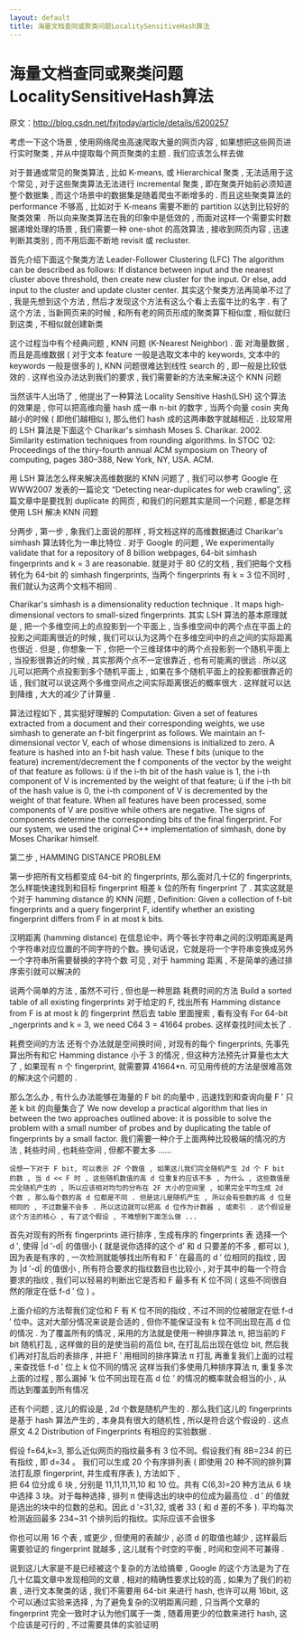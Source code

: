 ```yaml
---
layout: default
title: 海量文档查同或聚类问题LocalitySensitiveHash算法
---
```

# 海量文档查同或聚类问题LocalitySensitiveHash算法

原文：http://blog.csdn.net/fxjtoday/article/details/6200257


考虑一下这个场景 , 使用网络爬虫高速爬取大量的网页内容 , 如果想把这些网页进行实时聚类 , 并从中提取每个网页聚类的主题 . 我们应该怎么样去做

对于普通或常见的聚类算法 , 比如 K-means, 或 Hierarchical 聚类 , 无法适用于这个常见 , 对于这些聚类算法无法进行 incremental 聚类 , 即在聚类开始前必须知道整个数据集 , 而这个场景中的数据集是随着爬虫不断增多的 . 而且这些聚类算法的 performance 不够高 , 比如对于 K-means 需要不断的 partition 以达到比较好的聚类效果 . 所以向来聚类算法在我的印象中是低效的 , 而面对这样一个需要实时数据递增处理的场景 , 我们需要一种 one-shot 的高效算法 , 接收到网页内容 , 迅速判断其类别 , 而不用后面不断地 revisit 或 recluster.

首先介绍下面这个聚类方法 
Leader-Follower Clustering (LFC) 
The algorithm can be described as follows:
If distance between input and the nearest cluster above threshold, then create new cluster for the input.
Or else, add input to the cluster and update cluster center. 
其实这个聚类方法再简单不过了 , 我是先想到这个方法 , 然后才发现这个方法有这么个看上去蛮牛比的名字 . 
有了这个方法 , 当新网页来的时候 , 和所有老的网页形成的聚类算下相似度 , 相似就归到这类 , 不相似就创建新类

这个过程当中有个经典问题 , KNN 问题 (K-Nearest Neighbor) . 
面 对海量数据 , 而且是高维数据 ( 对于文本 feature 一般是选取文本中的 keywords, 文本中的 keywords 一般是很多的 ), KNN 问题很难达到线性 search 的 , 即一般是比较低效的 . 这样也没办法达到我们的要求 , 我们需要新的方法来解决这个 KNN 问题

当然该牛人出场了 , 他提出了一种算法 
Locality Sensitive Hash(LSH) 
这个算法的效果是 , 你可以把高维向量 hash 成一串 n-bit 的数字 , 当两个向量 cosin 夹角越小的时候 ( 即他们越相似 ), 那么他们 hash 成的这两串数字就越相近 . 
比较常用的 LSH 算法是下面这个 
Charikar's simhash 
Moses S. Charikar. 2002. Similarity estimation techniques from rounding algorithms. In STOC ’02: Proceedings of the thiry-fourth annual ACM symposium on Theory of computing, pages 380–388, New York, NY, USA. ACM.

用 LSH 算法怎么样来解决高维数据的 KNN 问题了 , 我们可以参考 Google 在 WWW2007 发表的一篇论文 “Detecting near-duplicates for web crawling”, 这篇文章中是要找到 duplicate 的网页 , 和我们的问题其实是同一个问题 , 都是怎样使用 LSH 解决 KNN 问题

分两步 , 
第一步 , 象我们上面说的那样 , 将文档这样的高维数据通过 Charikar's simhash 算法转化为一串比特位 . 对于 Google 的问题 , 
We experimentally validate that for a repository of 8 billion webpages, 64-bit simhash fingerprints and k = 3 are reasonable. 
就是对于 80 亿的文档 , 我们把每个文档转化为 64-bit 的 simhash fingerprints, 当两个 fingerprints 有 k = 3 位不同时 , 我们就认为这两个文档不相同 .

Charikar's simhash is a dimensionality reduction technique . It maps high-dimensional vectors to small-sized fingerprints. 
其实 LSH 算法的基本原理就是 , 把一个多维空间上的点投影到一个平面上 , 当多维空间中的两个点在平面上的投影之间距离很近的时候 , 我们可以认为这两个在多维空间中的点之间的实际距离也很近 . 但是 , 你想象一下 , 你把一个三维球体中的两个点投影到一个随机平面上 , 当投影很靠近的时候 , 其实那两个点不一定很靠近 , 也有可能离的很远 . 所以这儿可以把两个点投影到多个随机平面上 , 如果在多个随机平面上的投影都很靠近的话 , 我们就可以说这两个多维空间点之间实际距离很近的概率很大 . 这样就可以达到降维 , 大大的减少了计算量 .

算法过程如下 , 其实挺好理解的 
Computation: 
Given a set of features extracted from a document and their corresponding weights, we use simhash to generate an f-bit fingerprint as follows. 
We maintain an f-dimensional vector V, each of whose dimensions is initialized to zero. 
A feature is hashed into an f-bit hash value. 
These f bits (unique to the feature) increment/decrement the f components of the vector by the weight of that feature as follows: 
ü   if the i-th bit of the hash value is 1, the i-th component of V is incremented by the weight of that feature; 
ü   if the i-th bit of the hash value is 0, the i-th component of V is decremented by the weight of that feature. 
When all features have been processed, some components of V are positive while others are negative. The signs of components determine the corresponding bits of the final fingerprint. 
For our system, we used the original C++ implementation of simhash, done by Moses Charikar himself.

第二步 , HAMMING DISTANCE PROBLEM

第一步把所有文档都变成 64-bit 的 fingerprints, 那么面对几十亿的 fingerprints, 怎么样能快速找到和目标 fingerprint 相差 k 位的所有 fingerprint 了 . 
其实这就是个对于 hamming distance 的 KNN 问题 , 
Definition: Given a collection of f-bit fingerprints and a query fingerprint F, identify whether an existing fingerprint differs from F in at most k bits.

汉明距离 (hamming distance) 
在信息论中，两个等长字符串之间的汉明距离是两个字符串对应位置的不同字符的个数。换句话说，它就是将一个字符串变换成另外一个字符串所需要替换的字符个数 
可见 , 对于 hamming 距离 , 不是简单的通过排序索引就可以解决的

说两个简单的方法 , 虽然不可行 , 但也是一种思路 
耗费时间的方法 
Build a sorted table of all existing fingerprints 
对于给定的 F, 找出所有 Hamming distance from F is at most k 的 fingerprint 然后去 table 里面搜索 , 看有没有 
For 64-bit \_ngerprints and k = 3, we need C64 3 = 41664 probes. 这样查找时间太长了 .

耗费空间的方法 
还有个办法就是空间换时间 , 对现有的每个 fingerprints, 先事先算出所有和它 Hamming distance 小于 3 的情况 , 但这种方法预先计算量也太大了 , 如果现有 n 个 fingerprint, 就需要算 41664\*n. 
可见用传统的方法是很难高效的解决这个问题的 .

那么怎么办 , 有什么办法能够在海量的 F bit 的向量中 , 迅速找到和查询向量 F ′ 只差 k bit 的向量集合了 
We now develop a practical algorithm that lies in between the two approaches outlined above: it is possible to solve the problem with a small number of probes and by duplicating the table of fingerprints by a small factor. 
我们需要一种介于上面两种比较极端的情况的方法 , 耗些时间 , 也耗些空间 , 但都不要太多 ......

    设想一下对于 F bit, 可以表示 2F 个数值 , 如果这儿我们完全随机产生 2d 个 F bit 的数 , 当 d << F 时 , 这些随机数值的高 d 位重复的应该不多 , 为什么 , 这些数值是完全随机产生的 , 所以应该相对均匀的分布在 2F 大小的空间里 , 如果完全平均生成 2d 个数 , 那么每个数的高 d 位都是不同 . 但是这儿是随机产生 , 所以会有些数的高 d 位是相同的 , 不过数量不会多 . 所以这边就可以把高 d 位作为计数器 , 或索引 . 这个假设是这个方法的核心 , 有了这个假设 , 不难想到下面怎么做 ...

首先对现有的所有 fingerprints 进行排序 , 生成有序的 fingerprints 表 
选择一个 d ′, 使得 |d ′-d| 的值很小 ( 就是说你选择的这个 d’ 和 d 只要差的不多 , 都可以 ), 因为表是有序的 , 一次检测就能够找出所有和 F ′ 在最高的 d ′ 位相同的指纹 , 因为 |d ′-d| 的值很小 , 所有符合要求的指纹数目也比较小 , 对于其中的每一个符合要求的指纹 , 我们可以轻易的判断出它是否和 F 最多有 K 位不同 ( 这些不同很自然的限定在低 f-d ′ 位 ) 。

上面介绍的方法帮我们定位和 F 有 K 位不同的指纹 , 不过不同的位被限定在低 f-d ′ 位中。这对大部分情况来说是合适的 , 但你不能保证没有 k 位不同出现在高 d 位的情况 . 为了覆盖所有的情况 , 采用的方法就是使用一种排序算法 π, 把当前的 F bit 随机打乱 , 这样做的目的是使当前的高位 bit, 在打乱后出现在低位 bit, 然后我们再对打乱后的表排序 , 并把 F ′ 用相同的排序算法 π 打乱 
再重复我们上面的过程 , 来查找低 f-d ′ 位上 k 位不同的情况 
这样当我们多使用几种排序算法 π, 重复多次上面的过程 , 那么漏掉 ’k 位不同出现在高 d 位 ’ 的情况的概率就会相当的小 , 从而达到覆盖到所有情况

还有个问题 , 这儿的假设是 , 2d 个数是随机产生的 . 那么我们这儿的 fingerprints 是基于 hash 算法产生的 , 本身具有很大的随机性 , 所以是符合这个假设的 . 这点原文 4.2 Distribution of Fingerprints 有相应的实验数据 .

假设 f=64,k=3, 那么近似网页的指纹最多有 3 位不同。假设我们有 8B=234 的已有指纹 , 即 d=34 。 
我们可以生成 20 个有序排列表 ( 即使用 20 种不同的排列算法打乱原 fingerprint, 并生成有序表 ), 方法如下 ,  
把 64 位分成 6 块 , 分别是 11,11,11,11,10 和 10 位。共有 C(6,3)=20 种方法从 6 块中选择 3 块。对于每种选择 , 排列 π 使得选出的块中的位成为最高位 . d ′ 的值就是选出的块中的位数的总和。因此 d ′=31,32, 或者 33 ( 和 d 差的不多 ). 平均每次检测返回最多 234~31 个排列后的指纹。实际应该不会很多

你也可以用 16 个表 , 或更少 , 但使用的表越少 , 必须 d 的取值也越少 , 这样最后需要验证的 fingerprint 就越多 , 这儿就有个时空的平衡 , 时间和空间不可兼得 .

说到这儿大家是不是已经被这个复杂的方法给搞晕 , Google 的这个方法是为了在几十亿篇文章中发现相同的文章 , 相对的精确性要求比较的高 , 如果为了我们的初衷 , 进行文本聚类的话 , 我们不需要用 64-bit 来进行 hash, 也许可以用 16bit, 这个可以通过实验来选择 , 为了避免复杂的汉明距离问题 , 只当两个文章的 fingerprint 完全一致时才认为他们属于一类 , 随着用更少的位数来进行 hash, 这个应该是可行的 , 不过需要具体的实验证明

